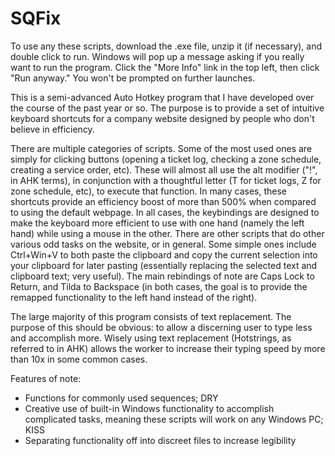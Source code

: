 # SQFix
To use any these scripts, download the .exe file, unzip it (if necessary), and double click to run. Windows will pop up a message asking if you really want to run the program. Click the "More Info" link in the top left, then click "Run anyway." You won't be prompted on further launches.

  This is a semi-advanced Auto Hotkey program that I have developed over the course of the past year or so. The purpose is to provide a set of intuitive keyboard shortcuts for a company website designed by people who don't believe in efficiency.
  
  There are multiple categories of scripts. Some of the most used ones are simply for clicking buttons (opening a ticket log, checking a zone schedule, creating a service order, etc). These will almost all use the alt modifier ("!", in AHK terms), in conjunction with a thoughtful letter (T for ticket logs, Z for zone schedule, etc), to execute that function. In many cases, these shortcuts provide an efficiency boost of more than 500% when compared to using the default webpage. In all cases, the keybindings are designed to make the keyboard more efficient to use with one hand (namely the left hand) while using a mouse in the other.
  There are other scripts that do other various odd tasks on the website, or in general. Some simple ones include Ctrl+Win+V to both paste the clipboard and copy the current selection into your clipboard for later pasting (essentially replacing the selected text and clipboard text; very useful).
  The main rebindings of note are Caps Lock to Return, and Tilda to Backspace (in both cases, the goal is to provide the remapped functionality to the left hand instead of the right).
  
  The large majority of this program consists of text replacement. The purpose of this should be obvious: to allow a discerning user to type less and accomplish more. Wisely using text replacement (Hotstrings, as referred to in AHK) allows the worker to increase their typing speed by more than 10x in some common cases.


Features of note:

  * Functions for commonly used sequences; DRY
  * Creative use of built-in Windows functionality to accomplish complicated tasks, meaning these scripts will work on any Windows PC; KISS
  * Separating functionality off into discreet files to increase legibility
